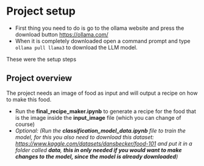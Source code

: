 # Project setup
- First thing you need to do is go to the ollama website and press the download button https://ollama.com/
- When it is completely downloaded open a command prompt and type <code>ollama pull llama3</code> to download the LLM model.

These were the setup steps

## Project overview
The project needs an image of food as input and will output a recipe on how to make this food.

- Run the __final_recipe_maker.ipynb__ to generate a recipe for the food that is the image inside the __input_image__ file (which you can change of course)
- *Optional: (Run the __classification_model_data.ipynb__ file to train the model, for this you also need to download this dataset: https://www.kaggle.com/datasets/dansbecker/food-101 and put it in a folder called __data__, __this in only needed if you would want to make changes to the model, since the model is already downloaded__)*
